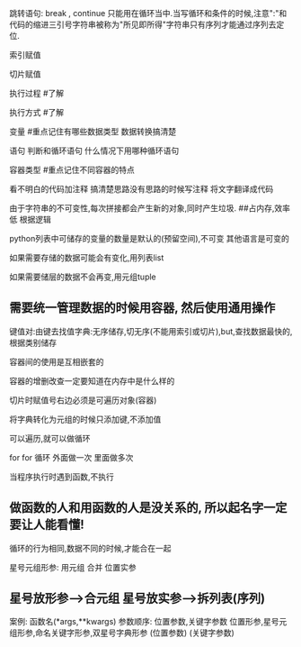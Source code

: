 跳转语句: break , continue 只能用在循环当中.当写循环和条件的时候,注意":"和代码的缩进三引号字符串被称为"所见即所得"字符串只有序列才能通过序列去定位.

索引赋值 

切片赋值

执行过程 #了解

执行方式 #了解

变量 #重点记住有哪些数据类型 数据转换搞清楚

语句 判断和循环语句  什么情况下用哪种循环语句

容器类型 #重点记住不同容器的特点

看不明白的代码加注释 搞清楚思路没有思路的时候写注释 将文字翻译成代码

由于字符串的不可变性,每次拼接都会产生新的对象,同时产生垃圾. ##占内存,效率低 根据逻辑

python列表中可储存的变量的数量是默认的(预留空间),不可变  其他语言是可变的

如果需要存储的数据可能会有变化,用列表list

如果需要储层的数据不会再变,用元组tuple

## 需要统一管理数据的时候用容器, 然后使用通用操作 ##

键值对:由键去找值字典:无序储存,切无序(不能用索引或切片),but,查找数据最快的,根据类别储存

容器间的使用是互相嵌套的

容器的增删改查一定要知道在内存中是什么样的

切片时赋值号右边必须是可遍历对象(容器)

将字典转化为元组的时候只添加键,不添加值

可以遍历,就可以做循环

for for 循环 外面做一次 里面做多次

当程序执行时遇到函数,不执行

## 做函数的人和用函数的人是没关系的, 所以起名字一定要让人能看懂!

循环的行为相同,数据不同的时候,才能合在一起

 星号元组形参: 用元组 合并 位置实参

## 星号放形参-->合元组     星号放实参-->拆列表(序列)

案例: 函数名(*args,**kwargs)
参数顺序:
	位置参数,关键字参数
	位置形参,星号元组形参,命名关键字形参,双星号字典形参
	    (位置参数)		    (关键字参数)







